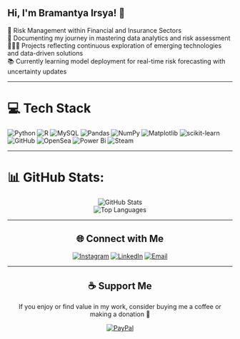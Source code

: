 ## Hi, I'm Bramantya Irsya! 👋

🚀 Risk Management within Financial and Insurance Sectors  
📒 Documenting my journey in mastering data analytics and risk assessment  
👨🏻‍💻 Projects reflecting continuous exploration of emerging technologies and data-driven solutions  
📚 Currently learning model deployment for real-time risk forecasting with uncertainty updates

---
# 💻 Tech Stack

<div>

![Python](https://img.shields.io/badge/python-3670A0?style=flat&logo=python&logoColor=ffdd54) ![R](https://img.shields.io/badge/r-%23276DC3.svg?style=flat&logo=r&logoColor=white) ![MySQL](https://img.shields.io/badge/mysql-4479A1.svg?style=flat&logo=mysql&logoColor=white) ![Pandas](https://img.shields.io/badge/pandas-%23150458.svg?style=flat&logo=pandas&logoColor=white) ![NumPy](https://img.shields.io/badge/numpy-%23013243.svg?style=flat&logo=numpy&logoColor=white) ![Matplotlib](https://img.shields.io/badge/Matplotlib-%23ffffff.svg?style=flat&logo=Matplotlib&logoColor=black) ![scikit-learn](https://img.shields.io/badge/scikit--learn-%23F7931E.svg?style=flat&logo=scikit-learn&logoColor=white) ![GitHub](https://img.shields.io/badge/github-%23121011.svg?style=flat&logo=github&logoColor=white) ![OpenSea](https://img.shields.io/badge/OpenSea-%232081E2.svg?style=flat&logo=opensea&logoColor=white) ![Power Bi](https://img.shields.io/badge/power_bi-F2C811?style=flat&logo=powerbi&logoColor=black) ![Steam](https://img.shields.io/badge/steam-%23000000.svg?style=flat&logo=steam&logoColor=white)

</div>

---

# 📊 GitHub Stats:

<div align="center">
  <img src="https://github-readme-stats.vercel.app/api?username=bramantirs&show_icons=true&theme=dark&hide_border=false" alt="GitHub Stats" />
  <br/>
  <img src="https://github-readme-stats.vercel.app/api/top-langs/?username=bramantirs&theme=dark&hide_border=false&layout=compact" alt="Top Languages" />
</div>

---

<div align="center">

## 🌐 Connect with Me

[![Instagram](https://img.shields.io/badge/Instagram-%23E4405F.svg?logo=Instagram&logoColor=white)](https://www.instagram.com/bramantirs/) 
[![LinkedIn](https://img.shields.io/badge/LinkedIn-%230077B5.svg?logo=linkedin&logoColor=white)](https://www.linkedin.com/in/bramantirs/) 
[![Email](https://img.shields.io/badge/Email-D14836?logo=gmail&logoColor=white)](mailto:bramantyairsyaa@gmail.com)

</div>

---

<div align="center">

## ☕ Support Me

If you enjoy or find value in my work, consider buying me a coffee or making a donation 💖

[![PayPal](https://img.shields.io/badge/PayPal-00457C?style=for-the-badge&logo=paypal&logoColor=white)](https://paypal.me/@bramirs)

</div>
